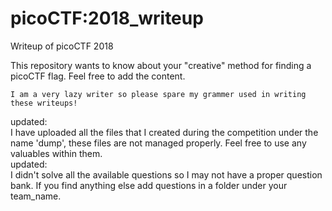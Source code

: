 # picoCTF:2018_writeup

Writeup of picoCTF 2018

This repository wants to know about your "creative" method for finding a picoCTF flag.
Feel free to add the content.

```
I am a very lazy writer so please spare my grammer used in writing these writeups!
```

updated:<br>
I have uploaded all the files that I created during the competition under the name 'dump', these files are not managed properly. Feel free to use any valuables within them.
<br>
updated:<br>
I didn't solve all the available questions so I may not have a proper question bank. If you find anything else add questions in a folder under your team_name.
